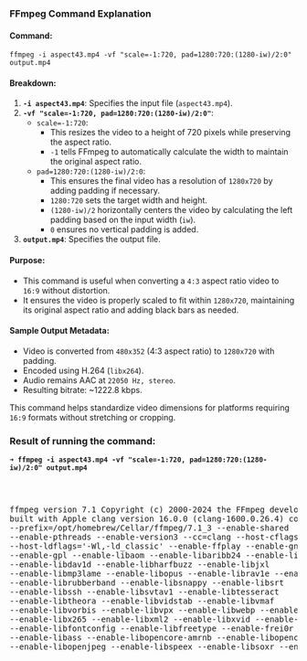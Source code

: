 ### FFmpeg Command Explanation

#### Command:
```
ffmpeg -i aspect43.mp4 -vf "scale=-1:720, pad=1280:720:(1280-iw)/2:0" output.mp4
```

#### Breakdown:
1. **`-i aspect43.mp4`**: Specifies the input file (`aspect43.mp4`).
2. **`-vf "scale=-1:720, pad=1280:720:(1280-iw)/2:0"`**:
   - `scale=-1:720`:
     - This resizes the video to a height of 720 pixels while preserving the aspect ratio.
     - `-1` tells FFmpeg to automatically calculate the width to maintain the original aspect ratio.
   - `pad=1280:720:(1280-iw)/2:0`:
     - This ensures the final video has a resolution of `1280x720` by adding padding if necessary.
     - `1280:720` sets the target width and height.
     - `(1280-iw)/2` horizontally centers the video by calculating the left padding based on the input width (`iw`).
     - `0` ensures no vertical padding is added.
3. **`output.mp4`**: Specifies the output file.

#### Purpose:
- This command is useful when converting a `4:3` aspect ratio video to `16:9` without distortion.
- It ensures the video is properly scaled to fit within `1280x720`, maintaining its original aspect ratio and adding black bars as needed.

#### Sample Output Metadata:
- Video is converted from `480x352` (4:3 aspect ratio) to `1280x720` with padding.
- Encoded using H.264 (`libx264`).
- Audio remains AAC at `22050 Hz, stereo`.
- Resulting bitrate: ~1222.8 kbps.

This command helps standardize video dimensions for platforms requiring `16:9` formats without stretching or cropping.


### Result of running the command:

**`➜ ffmpeg -i aspect43.mp4 -vf "scale=-1:720, pad=1280:720:(1280-iw)/2:0" output.mp4`**
<div style="max-height: 300px; overflow-y: auto;">
  <pre>

ffmpeg version 7.1 Copyright (c) 2000-2024 the FFmpeg developers
  built with Apple clang version 16.0.0 (clang-1600.0.26.4)
  configuration: --prefix=/opt/homebrew/Cellar/ffmpeg/7.1_3 --enable-shared --enable-pthreads --enable-version3 --cc=clang --host-cflags= --host-ldflags='-Wl,-ld_classic' --enable-ffplay --enable-gnutls --enable-gpl --enable-libaom --enable-libaribb24 --enable-libbluray --enable-libdav1d --enable-libharfbuzz --enable-libjxl --enable-libmp3lame --enable-libopus --enable-librav1e --enable-librist --enable-librubberband --enable-libsnappy --enable-libsrt --enable-libssh --enable-libsvtav1 --enable-libtesseract --enable-libtheora --enable-libvidstab --enable-libvmaf --enable-libvorbis --enable-libvpx --enable-libwebp --enable-libx264 --enable-libx265 --enable-libxml2 --enable-libxvid --enable-lzma --enable-libfontconfig --enable-libfreetype --enable-frei0r --enable-libass --enable-libopencore-amrnb --enable-libopencore-amrwb --enable-libopenjpeg --enable-libspeex --enable-libsoxr --enable-libzmq --enable-libzimg --disable-libjack --disable-indev=jack --enable-videotoolbox --enable-audiotoolbox --enable-neon
  libavutil      59. 39.100 / 59. 39.100
  libavcodec     61. 19.100 / 61. 19.100
  libavformat    61.  7.100 / 61.  7.100
  libavdevice    61.  3.100 / 61.  3.100
  libavfilter    10.  4.100 / 10.  4.100
  libswscale      8.  3.100 /  8.  3.100
  libswresample   5.  3.100 /  5.  3.100
  libpostproc    58.  3.100 / 58.  3.100
Input #0, mov,mp4,m4a,3gp,3g2,mj2, from 'aspect43.mp4':
  Metadata:
    major_brand     : isom
    minor_version   : 512
    compatible_brands: isomiso2avc1mp41
    encoder         : Lavf57.83.100
  Duration: 00:01:00.04, start: 0.000000, bitrate: 468 kb/s
  Stream #0:0[0x1](und): Video: h264 (Constrained Baseline) (avc1 / 0x31637661), yuv420p(progressive), 480x352 [SAR 44:45 DAR 4:3], 400 kb/s, 25 fps, 25 tbr, 90k tbn (default)
      Metadata:
        handler_name    : VideoHandler
        vendor_id       : [0][0][0][0]
  Stream #0:1[0x2](und): Audio: aac (LC) (mp4a / 0x6134706D), 22050 Hz, stereo, fltp, 64 kb/s (default)
      Metadata:
        handler_name    : SoundHandler
        vendor_id       : [0][0][0][0]
Stream mapping:
  Stream #0:0 -> #0:0 (h264 (native) -> h264 (libx264))
  Stream #0:1 -> #0:1 (aac (native) -> aac (native))
Press [q] to stop, [?] for help
[libx264 @ 0x14f00dca0] using SAR=480/491
[libx264 @ 0x14f00dca0] using cpu capabilities: ARMv8 NEON
[libx264 @ 0x14f00dca0] profile High, level 3.1, 4:2:0, 8-bit
[libx264 @ 0x14f00dca0] 264 - core 164 r3108 31e19f9 - H.264/MPEG-4 AVC codec - Copyleft 2003-2023 - http://www.videolan.org/x264.html - options: cabac=1 ref=3 deblock=1:0:0 analyse=0x3:0x113 me=hex subme=7 psy=1 psy_rd=1.00:0.00 mixed_ref=1 me_range=16 chroma_me=1 trellis=1 8x8dct=1 cqm=0 deadzone=21,11 fast_pskip=1 chroma_qp_offset=-2 threads=18 lookahead_threads=3 sliced_threads=0 nr=0 decimate=1 interlaced=0 bluray_compat=0 constrained_intra=0 bframes=3 b_pyramid=2 b_adapt=1 b_bias=0 direct=1 weightb=1 open_gop=0 weightp=2 keyint=250 keyint_min=25 scenecut=40 intra_refresh=0 rc_lookahead=40 rc=crf mbtree=1 crf=23.0 qcomp=0.60 qpmin=0 qpmax=69 qpstep=4 ip_ratio=1.40 aq=1:1.00
Output #0, mp4, to 'output.mp4':
  Metadata:
    major_brand     : isom
    minor_version   : 512
    compatible_brands: isomiso2avc1mp41
    encoder         : Lavf61.7.100
  Stream #0:0(und): Video: h264 (avc1 / 0x31637661), yuv420p(tv, progressive), 1280x720 [SAR 480:491 DAR 2560:1473], q=2-31, 25 fps, 12800 tbn (default)
      Metadata:
        handler_name    : VideoHandler
        vendor_id       : [0][0][0][0]
        encoder         : Lavc61.19.100 libx264
      Side data:
        cpb: bitrate max/min/avg: 0/0/0 buffer size: 0 vbv_delay: N/A
  Stream #0:1(und): Audio: aac (LC) (mp4a / 0x6134706D), 22050 Hz, stereo, fltp, 128 kb/s (default)
      Metadata:
        handler_name    : SoundHandler
        vendor_id       : [0][0][0][0]
        encoder         : Lavc61.19.100 aac
[out#0/mp4 @ 0x600003884000] video:8040KiB audio:856KiB subtitle:0KiB other streams:0KiB global headers:0KiB muxing overhead: 0.432411%
frame= 1501 fps=248 q=-1.0 Lsize=    8935KiB time=00:00:59.86 bitrate=1222.8kbits/s speed=9.88x
[libx264 @ 0x14f00dca0] frame I:19    Avg QP:20.15  size: 22799
[libx264 @ 0x14f00dca0] frame P:450   Avg QP:22.54  size: 11192
[libx264 @ 0x14f00dca0] frame B:1032  Avg QP:25.86  size:  2678
[libx264 @ 0x14f00dca0] consecutive B-frames:  6.9%  2.4%  6.0% 84.7%
[libx264 @ 0x14f00dca0] mb I  I16..4: 11.9% 81.6%  6.4%
[libx264 @ 0x14f00dca0] mb P  I16..4:  2.4%  9.0%  0.5%  P16..4: 28.8% 13.3%  4.6%  0.0%  0.0%    skip:41.4%
[libx264 @ 0x14f00dca0] mb B  I16..4:  0.2%  0.4%  0.0%  B16..8: 29.8%  2.8%  0.4%  direct: 0.8%  skip:65.6%  L0:45.7% L1:50.2% BI: 4.1%
[libx264 @ 0x14f00dca0] 8x8 transform intra:76.5% inter:85.4%
[libx264 @ 0x14f00dca0] coded y,uvDC,uvAC intra: 46.3% 0.5% 0.0% inter: 9.2% 0.1% 0.0%
[libx264 @ 0x14f00dca0] i16 v,h,dc,p: 40% 22%  5% 33%
[libx264 @ 0x14f00dca0] i8 v,h,dc,ddl,ddr,vr,hd,vl,hu: 32% 15% 21%  3%  6%  7%  5%  5%  5%
[libx264 @ 0x14f00dca0] i4 v,h,dc,ddl,ddr,vr,hd,vl,hu: 31% 19% 13%  4%  8%  9%  7%  5%  4%
[libx264 @ 0x14f00dca0] i8c dc,h,v,p: 98%  1%  1%  0%
[libx264 @ 0x14f00dca0] Weighted P-Frames: Y:13.1% UV:0.4%
[libx264 @ 0x14f00dca0] ref P L0: 62.0% 12.8% 19.3%  5.2%  0.6%
[libx264 @ 0x14f00dca0] ref B L0: 91.2%  7.4%  1.4%
[libx264 @ 0x14f00dca0] ref B L1: 97.5%  2.5%
[libx264 @ 0x14f00dca0] kb/s:1096.97
[aac @ 0x14f0670b0] Qavg: 58341.344

  </pre>
</div>

